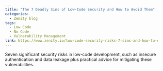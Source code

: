 ```yaml
---
title: "The 7 Deadly Sins of Low-Code Security and How to Avoid Them"
categories:
  - Zenity blog
tags:
  - Low Code
  - No Code
  - Vulnerability Management
link: https://www.zenity.io/low-code-security-risks-7-sins-and-how-to-overcome-every-single-one/
---
```


Seven significant security risks in low-code development, such as insecure authentication and data leakage plus practical advice for mitigating these vulnerabilities.
